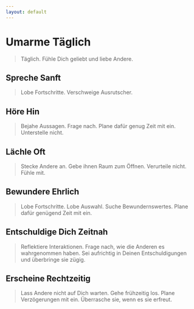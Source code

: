 ```yaml
---
layout: default
---
```


# Umarme Täglich
> Täglich. Fühle Dich geliebt und liebe Andere.

## Spreche Sanft
> Lobe Fortschritte. Verschweige Ausrutscher.

## Höre Hin
> Bejahe Aussagen. Frage nach. Plane dafür genug Zeit mit ein. Unterstelle nicht.

## Lächle Oft
> Stecke Andere an. Gebe ihnen Raum zum Öffnen. Verurteile nicht. Fühle mit.

## Bewundere Ehrlich
> Lobe Fortschritte. Lobe Auswahl. Suche Bewundernswertes. Plane dafür genügend Zeit mit ein.

## Entschuldige Dich Zeitnah
> Reflektiere Interaktionen. Frage nach, wie die Anderen es wahrgenommen haben. Sei aufrichtig in Deinen Entschuldigungen und überbringe sie zügig.

## Erscheine Rechtzeitig
> Lass Andere nicht auf Dich warten. Gehe frühzeitig los. Plane Verzögerungen mit ein. Überrasche sie, wenn es sie erfreut. 
